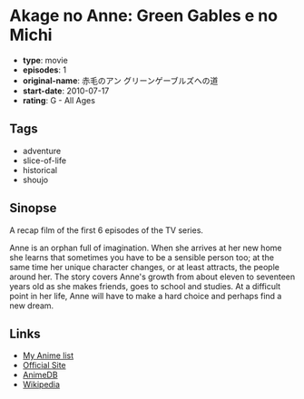 # Akage no Anne: Green Gables e no Michi

-   **type**: movie
-   **episodes**: 1
-   **original-name**: 赤毛のアン グリーンゲーブルズへの道
-   **start-date**: 2010-07-17
-   **rating**: G - All Ages

## Tags

-   adventure
-   slice-of-life
-   historical
-   shoujo

## Sinopse

A recap film of the first 6 episodes of the TV series.

Anne is an orphan full of imagination. When she arrives at her new home she learns that sometimes you have to be a sensible person too; at the same time her unique character changes, or at least attracts, the people around her. The story covers Anne's growth from about eleven to seventeen years old as she makes friends, goes to school and studies. At a difficult point in her life, Anne will have to make a hard choice and perhaps find a new dream.

## Links

-   [My Anime list](https://myanimelist.net/anime/8950/Akage_no_Anne__Green_Gables_e_no_Michi)
-   [Official Site](http://www.ghibli-museum.jp/anne/)
-   [AnimeDB](http://anidb.info/perl-bin/animedb.pl?show=anime&aid=7526)
-   [Wikipedia](https://ja.wikipedia.org/wiki/%E8%B5%A4%E6%AF%9B%E3%81%AE%E3%82%A2%E3%83%B3_%28%E3%82%A2%E3%83%8B%E3%83%A1%29#%E5%8A%87%E5%A0%B4%E7%89%88)
